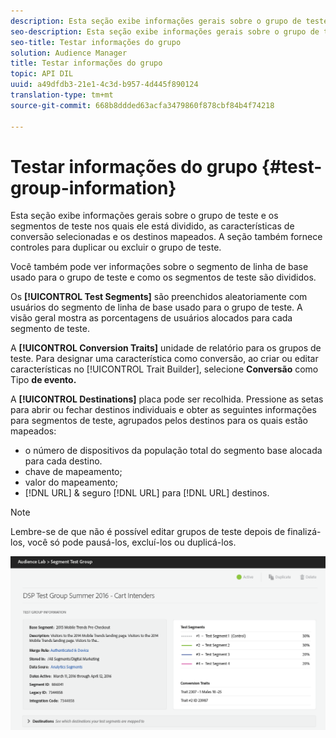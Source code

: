 ```yaml
---
description: Esta seção exibe informações gerais sobre o grupo de teste e os segmentos de teste nos quais ele está dividido, as características de conversão selecionadas e os destinos mapeados. A seção também fornece controles para duplicar ou excluir o grupo de teste.
seo-description: Esta seção exibe informações gerais sobre o grupo de teste e os segmentos de teste nos quais ele está dividido, as características de conversão selecionadas e os destinos mapeados. A seção também fornece controles para duplicar ou excluir o grupo de teste.
seo-title: Testar informações do grupo
solution: Audience Manager
title: Testar informações do grupo
topic: API DIL
uuid: a49dfdb3-21e1-4c3d-b957-4d445f890124
translation-type: tm+mt
source-git-commit: 668b8ddded63acfa3479860f878cbf84b4f74218

---
```



# Testar informações do grupo {#test-group-information}

Esta seção exibe informações gerais sobre o grupo de teste e os segmentos de teste nos quais ele está dividido, as características de conversão selecionadas e os destinos mapeados. A seção também fornece controles para duplicar ou excluir o grupo de teste.

Você também pode ver informações sobre o segmento de linha de base usado para o grupo de teste e como os segmentos de teste são divididos.

Os **[!UICONTROL Test Segments]** são preenchidos aleatoriamente com usuários do segmento de linha de base usado para o grupo de teste. A visão geral mostra as porcentagens de usuários alocados para cada segmento de teste.

A **[!UICONTROL Conversion Traits]** unidade de relatório para os grupos de teste. Para designar uma característica como conversão, ao criar ou editar características no [!UICONTROL Trait Builder], selecione **Conversão** como Tipo **[](../../features/traits/create-onboarded-rule-based-traits.md)de evento.**

A **[!UICONTROL Destinations]** placa pode ser recolhida. Pressione as setas para abrir ou fechar destinos individuais e obter as seguintes informações para segmentos de teste, agrupados pelos destinos para os quais estão mapeados:

* o número de dispositivos da população total do segmento base alocada para cada destino.
* chave de mapeamento;
* valor do mapeamento;
* [!DNL URL] &amp; seguro [!DNL URL] para [!DNL URL] destinos.

>[!NOTE]
>
>Lembre-se de que não é possível editar grupos de teste depois de finalizá-los, você só pode pausá-los, excluí-los ou duplicá-los.

![](assets/test-groups-information.PNG)